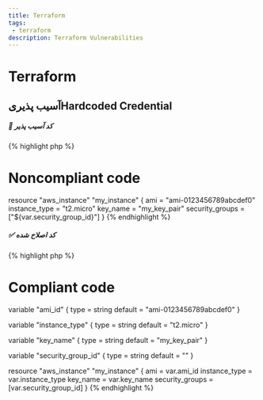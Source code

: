 ```yaml
---
title: Terraform
tags: 
 - terraform
description: Terraform Vulnerabilities
---
```


# Terraform


  

## آسیب پذیریHardcoded Credential


##### 🐞 کد آسیب پذیر


{% highlight php %}
# Noncompliant code
resource "aws_instance" "my_instance" {
  ami           = "ami-0123456789abcdef0"
  instance_type = "t2.micro"
  key_name      = "my_key_pair"
  security_groups = ["${var.security_group_id}"]
}
{% endhighlight %}

##### ✅ کد اصلاح شده 





{% highlight php %}
# Compliant code
variable "ami_id" {
  type    = string
  default = "ami-0123456789abcdef0"
}

variable "instance_type" {
  type    = string
  default = "t2.micro"
}

variable "key_name" {
  type    = string
  default = "my_key_pair"
}

variable "security_group_id" {
  type    = string
  default = ""
}

resource "aws_instance" "my_instance" {
  ami           = var.ami_id
  instance_type = var.instance_type
  key_name      = var.key_name
  security_groups = [var.security_group_id]
}
{% endhighlight %}


